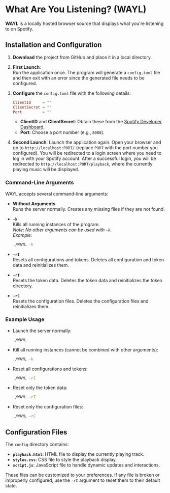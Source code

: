 # What Are You Listening? (WAYL)

**WAYL** is a locally hosted browser source that displays what you're listening to on Spotify.

## Installation and Configuration

1. **Download** the project from GitHub and place it in a local directory.

2. **First Launch**:  
   Run the application once. The program will generate a `config.toml` file and then exit with an error since the generated file needs to be configured.

3. **Configure** the `config.toml` file with the following details:
   ```toml
   ClientID     = ""
   ClientSecret = ""
   Port         = ""
   ```
   - **ClientID** and **ClientSecret**: Obtain these from the [Spotify Developer Dashboard](https://developer.spotify.com/).
   - **Port**: Choose a port number (e.g., `8080`).

4. **Second Launch**:
   Launch the application again. Open your browser and go to `http://localhost:PORT/` (replace `PORT` with the port number you configured).
   You will be redirected to a login screen where you need to log in with your Spotify account.
   After a successful login, you will be redirected to `http://localhost:PORT/playback`, where the currently playing music will be displayed.

### Command-Line Arguments

WAYL accepts several command-line arguments:

- **Without Arguments**  
  Runs the server normally. Creates any missing files if they are not found.

- **`-k`**  
  Kills all running instances of the program.  
  *Note: No other arguments can be used with `-k`.*  
  *Example:*  
  ```bash
  ./WAYL -k
  ```

- **`-rI`**  
  Resets all configurations and tokens. Deletes all configuration and token data and reinitializes them.

- **`-rT`**  
  Resets the token data. Deletes the token data and reinitializes the token directory.

- **`-rC`**  
  Resets the configuration files. Deletes the configuration files and reinitializes them.

### Example Usage

- Launch the server normally:  
  ```bash
  ./WAYL
  ```
- Kill all running instances (cannot be combined with other arguments):  
  ```bash
  ./WAYL -k
  ```
- Reset all configurations and tokens:  
  ```bash
  ./WAYL -rI
  ```
- Reset only the token data:  
  ```bash
  ./WAYL -rT
  ```
- Reset only the configuration files:  
  ```bash
  ./WAYL -rC
  ```

## Configuration Files

The `config` directory contains:

- **`playback.html`**: HTML file to display the currently playing track.
- **`styles.css`**: CSS file to style the playback display.
- **`script.js`**: JavaScript file to handle dynamic updates and interactions.

These files can be customized to your preferences. If any file is broken or improperly configured, use the `-rC` argument to reset them to their default state.
